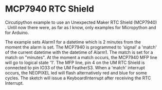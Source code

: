 # MCP7940  RTC Shield
 Circutipython example to use an Unexpected Maker RTC Shield (MCP7940) .
 Until now there were, as far as I know, only examples for Micropython and for Arduino.

The example sets Alarm1 for a datetime which is 2 minutes from the moment the alarm is set. The MCP7940 is programmed to 'signal' a 'match' of the current datetime with the datetime of Alarm1. The match is set for a match on "minutes". At the moment a match occurs, the MCP7940 MFP line will go to logical state '1'. The MFP line, pin 4 on the UM RTC Shield is connected to pin IO33 of the UM FeatherS3. When a 'match' interrupt occurs, the NEOPIXEL led will flash alternatively red and blue for some cycles. The sketch will issue a KeyboardInterrupt after receiving the RTC Interrupt.
